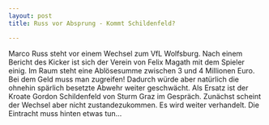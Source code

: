 ```yaml
---
layout: post
title: Russ vor Absprung - Kommt Schildenfeld?

---
```


Marco Russ steht vor einem Wechsel zum VfL Wolfsburg. Nach einem Bericht des Kicker ist sich der Verein von Felix Magath mit dem Spieler einig. Im Raum steht eine Ablösesumme zwischen 3 und 4 Millionen Euro. Bei dem Geld muss man zugreifen! Dadurch würde aber natürlich die ohnehin spärlich besetzte Abwehr weiter geschwächt. Als Ersatz ist der Kroate Gordon Schildenfeld von Sturm Graz im Gespräch. Zunächst scheint der Wechsel aber nicht zustandezukommen. Es wird weiter verhandelt. Die Eintracht muss hinten etwas tun...


